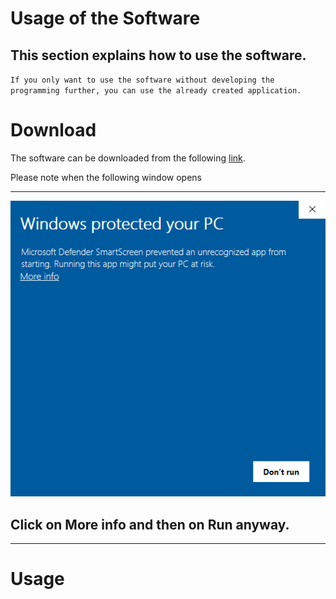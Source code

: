 # Usage of the Software
## This section explains how to use the software.
`If you only want to use the software without developing the programming further, you can use the already created application.`

# Download
The software can be downloaded from the following [link][1].

Please note when the following window opens
***
![Image][2]
## Click on **More info** and then on **Run anyway**.
***
# Usage

[1]:https://github.com/Krypt0pr0xy/Streufeldkompensation_Official_Software/blob/master/Streufeldkompensation_Official_Software.exe

[2]:https://github.com/Krypt0pr0xy/Streufeldkompensation_Official_Software/blob/master/WindowsprotectedyourPC.PNG

